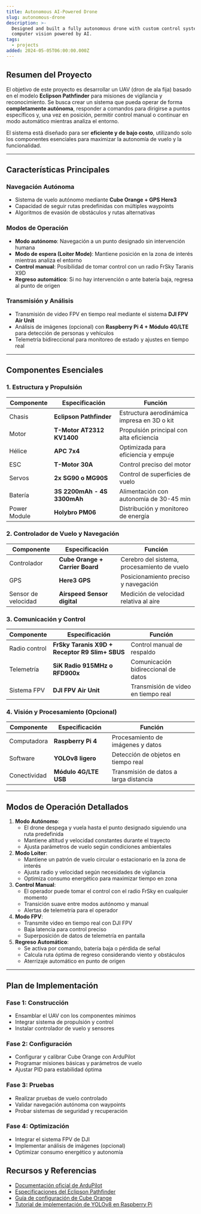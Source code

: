 ```yaml
---
title: Autonomous AI-Powered Drone
slug: autonomous-drone
description: >-
  Designed and built a fully autonomous drone with custom control systems and
  computer vision powered by AI.
tags:
  - projects
added: 2024-05-05T06:00:00.000Z
---
```


## Resumen del Proyecto

El objetivo de este proyecto es desarrollar un UAV (dron de ala fija) basado en el modelo **Eclipson Pathfinder** para misiones de vigilancia y reconocimiento. Se busca crear un sistema que pueda operar de forma **completamente autónoma**, responder a comandos para dirigirse a puntos específicos y, una vez en posición, permitir control manual o continuar en modo automático mientras analiza el entorno.

El sistema está diseñado para ser **eficiente y de bajo costo**, utilizando solo los componentes esenciales para maximizar la autonomía de vuelo y la funcionalidad.

---

## Características Principales

### Navegación Autónoma

- Sistema de vuelo autónomo mediante **Cube Orange + GPS Here3**
- Capacidad de seguir rutas predefinidas con múltiples waypoints
- Algoritmos de evasión de obstáculos y rutas alternativas

### Modos de Operación

- **Modo autónomo**: Navegación a un punto designado sin intervención humana
- **Modo de espera (Loiter Mode)**: Mantiene posición en la zona de interés mientras analiza el entorno
- **Control manual**: Posibilidad de tomar control con un radio FrSky Taranis X9D
- **Regreso automático**: Si no hay intervención o ante batería baja, regresa al punto de origen

### Transmisión y Análisis

- Transmisión de video FPV en tiempo real mediante el sistema **DJI FPV Air Unit**
- Análisis de imágenes (opcional) con **Raspberry Pi 4 + Módulo 4G/LTE** para detección de personas y vehículos
- Telemetría bidireccional para monitoreo de estado y ajustes en tiempo real

---

## Componentes Esenciales

### 1️. Estructura y Propulsión

| Componente   | Especificación              | Función                                     |
|--------------|-----------------------------|---------------------------------------------|
| Chasis       | **Eclipson Pathfinder**     | Estructura aerodinámica impresa en 3D o kit |
| Motor        | **T-Motor AT2312 KV1400**   | Propulsión principal con alta eficiencia    |
| Hélice       | **APC 7x4**                 | Optimizada para eficiencia y empuje         |
| ESC          | **T-Motor 30A**             | Control preciso del motor                   |
| Servos       | **2x SG90 o MG90S**         | Control de superficies de vuelo             |
| Batería      | **3S 2200mAh - 4S 3300mAh** | Alimentación con autonomía de 30-45 min     |
| Power Module | **Holybro PM06**            | Distribución y monitoreo de energía         |

### 2️. Controlador de Vuelo y Navegación

| Componente          | Especificación                  | Función                                     |
|---------------------|---------------------------------|---------------------------------------------|
| Controlador         | **Cube Orange + Carrier Board** | Cerebro del sistema, procesamiento de vuelo |
| GPS                 | **Here3 GPS**                   | Posicionamiento preciso y navegación        |
| Sensor de velocidad | **Airspeed Sensor digital**     | Medición de velocidad relativa al aire      |

### 3️. Comunicación y Control

| Componente    | Especificación                                 | Función                             |
|---------------|------------------------------------------------|-------------------------------------|
| Radio control | **FrSky Taranis X9D + Receptor R9 Slim+ SBUS** | Control manual de respaldo          |
| Telemetría    | **SiK Radio 915MHz o RFD900x**                 | Comunicación bidireccional de datos |
| Sistema FPV   | **DJI FPV Air Unit**                           | Transmisión de video en tiempo real |

### 4️. Visión y Procesamiento (Opcional)

| Componente   | Especificación        | Función                                |
|--------------|-----------------------|----------------------------------------|
| Computadora  | **Raspberry Pi 4**    | Procesamiento de imágenes y datos      |
| Software     | **YOLOv8 ligero**     | Detección de objetos en tiempo real    |
| Conectividad | **Módulo 4G/LTE USB** | Transmisión de datos a larga distancia |

---

## Modos de Operación Detallados

1. **Modo Autónomo**:
   - El drone despega y vuela hasta el punto designado siguiendo una ruta predefinida
   - Mantiene altitud y velocidad constantes durante el trayecto
   - Ajusta parámetros de vuelo según condiciones ambientales
2. **Modo Loiter**:
   - Mantiene un patrón de vuelo circular o estacionario en la zona de interés
   - Ajusta radio y velocidad según necesidades de vigilancia
   - Optimiza consumo energético para maximizar tiempo en zona
3. **Control Manual**:
   - El operador puede tomar el control con el radio FrSky en cualquier momento
   - Transición suave entre modos autónomo y manual
   - Alertas de telemetría para el operador
4. **Modo FPV**:
   - Transmite video en tiempo real con DJI FPV
   - Baja latencia para control preciso
   - Superposición de datos de telemetría en pantalla
5. **Regreso Automático**:
   - Se activa por comando, batería baja o pérdida de señal
   - Calcula ruta óptima de regreso considerando viento y obstáculos
   -  Aterrizaje automático en punto de origen

***

## Plan de Implementación

### Fase 1: Construcción

- Ensamblar el UAV con los componentes mínimos
- Integrar sistema de propulsión y control
- Instalar controlador de vuelo y sensores

### Fase 2: Configuración

- Configurar y calibrar Cube Orange con ArduPilot
- Programar misiones básicas y parámetros de vuelo
-  Ajustar PID para estabilidad óptima

### Fase 3: Pruebas

- Realizar pruebas de vuelo controlado
- Validar navegación autónoma con waypoints
- Probar sistemas de seguridad y recuperación

### Fase 4: Optimización

- Integrar el sistema FPV de DJI
- Implementar análisis de imágenes (opcional)
- Optimizar consumo energético y autonomía

## Recursos y Referencias

- [Documentación oficial de ArduPilot](https://ardupilot.org/plane/)
- [Especificaciones del Eclipson Pathfinder](https://www.eclipson-airplanes.com/)
- [Guía de configuración de Cube Orange](https://docs.cubepilot.org/user-guides/autopilot/the-cube-module-overview)
- [Tutorial de implementación de YOLOv8 en Raspberry Pi](https://github.com/ultralytics/ultralytics)
